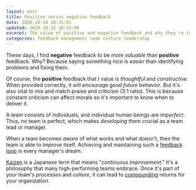 ```yaml
---
layout: post
title: Positive versus negative feedback
date: 2020-10-14 20:31:52
updated: 2020-10-15 20:33:09
excerpt: The value of positive and negative feedback and why they're important for team development.
categories: feedback management team culture leadership
---
```


These days, I find **negative** feedback to be more _valuable_ than **positive** feedback. Why? Because saying something nice is _easier_ than identifying problems and fixing them.

Of course, the **positive** feedback that I value is _thoughtful_ and _constructive_. When provided correctly, it will encourage good _future behavior_. But it's also vital to mix and match praise and criticism (3:1 ratio). This is because constant criticism can affect morale so it's important to know when to deliver it.

A team consists of individuals, and individual human beings are _imperfect_. Thus, no team is perfect, which makes _developing_ them crucial as a team lead or manager.

When a team becomes _aware_ of what works and what doesn't, then the team is able to _improve_ itself. Achieving and maintaining such a [feedback loop](https://en.wikipedia.org/wiki/Feedback) is every manager's dream.

[Kaizen](https://en.wikipedia.org/wiki/Kaizen) is a Japanese term that means "_continuous improvement_." It's a philosophy that many high-performing teams embrace. Once it's part of your team's _processes_ and _culture_, it can lead to [compounding](https://en.wikipedia.org/wiki/Compound_interest) returns for your organization.
